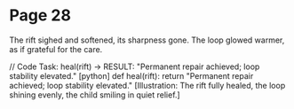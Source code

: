 # Page 28

The rift sighed and softened, its sharpness gone.
The loop glowed warmer, as if grateful for the care.

// Code Task: heal(rift) → RESULT: "Permanent repair achieved; loop stability elevated."
[python]
def heal(rift):
    return "Permanent repair achieved; loop stability elevated."
[Illustration: The rift fully healed, the loop shining evenly, the child smiling in quiet relief.]

